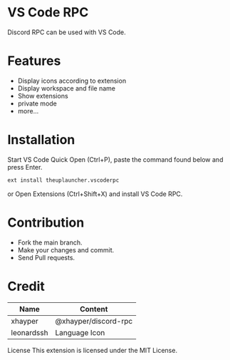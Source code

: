 # VS Code RPC
Discord RPC can be used with VS Code.

# Features
- Display icons according to extension
- Display workspace and file name
- Show extensions
- private mode
- more...
# Installation
Start VS Code Quick Open (Ctrl+P), paste the command found below and press Enter.

```sh
ext install theuplauncher.vscoderpc
```

or Open Extensions (Ctrl+Shift+X) and install VS Code RPC.

# Contribution
- Fork the main branch.
- Make your changes and commit.
- Send Pull requests.
# Credit
|  Name  |  Content  |
| ---- | ---- |
|  xhayper  |  @xhayper/discord-rpc  |
|  leonardssh  |  Language Icon  |

License
This extension is licensed under the MIT License.